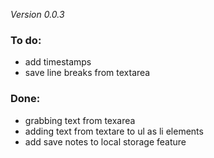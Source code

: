 *Version 0.0.3*

### To do:
- add timestamps
- save line breaks from textarea

### Done:
- grabbing text from texarea
- adding text from textare to ul as li elements
- add save notes to local storage feature